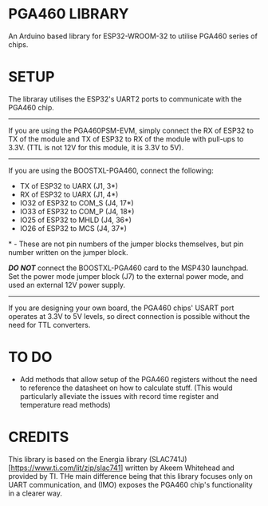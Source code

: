 # PGA460 LIBRARY
An Arduino based library for ESP32-WROOM-32 to utilise PGA460 series of chips.


# SETUP
The libraray utilises the ESP32's UART2 ports to communicate with the PGA460 chip.
___
If you are using the PGA460PSM-EVM, simply connect the RX of ESP32 to TX of the module and TX of ESP32 to RX of the module with pull-ups to 3.3V. (TTL is not 12V for this module, it is 3.3V to 5V).
___
If you are using the BOOSTXL-PGA460, connect the following:
- TX of ESP32 to UARX (J1, 3*)
- RX of ESP32 to UARX (J1, 4*)
- IO32 of ESP32 to COM_S (J4, 17*)
- IO33 of ESP32 to COM_P (J4, 18*)
- IO25 of ESP32 to MHLD (J4, 36*)
- IO26 of ESP32 to MCS (J4, 37*)

\* - These are not pin numbers of the jumper blocks themselves, but pin number written on the jumper block.

***DO NOT*** connect the BOOSTXL-PGA460 card to the MSP430 launchpad. Set the power mode jumper block (J7) to the external power mode, and used an external 12V power supply.
___
If you are designing your own board, the PGA460 chips' USART port operates at 3.3V to 5V levels, so direct connection is possible without the need for TTL converters.


# TO DO
- Add methods that allow setup of the PGA460 registers without the need to reference the datasheet on how to calculate stuff. (This would particularly alleviate the issues with record time register and temperature read methods)


# CREDITS
This library is based on the Energia library (SLAC741J)[https://www.ti.com/lit/zip/slac741] written by Akeem Whitehead and provided by TI. THe main difference being that this library focuses only on UART communication, and (IMO) exposes the PGA460 chip's functionality in a clearer way.
